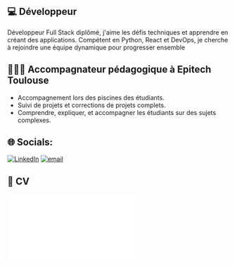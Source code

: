 ## 💻 **Développeur**

Développeur Full Stack diplômé, j'aime les défis techniques
et apprendre en créant des applications. Compétent en
Python, React et DevOps, je cherche à rejoindre une équipe
dynamique pour progresser ensemble

## 👨🏻‍🏫 **Accompagnateur pédagogique à Epitech Toulouse**

+ Accompagnement lors des piscines des étudiants.
+ Suivi de projets et corrections de projets complets.
+ Comprendre, expliquer, et accompagner les étudiants sur des
sujets complexes.

## 🌐 Socials:
[![LinkedIn](https://img.shields.io/badge/LinkedIn-%230077B5.svg?logo=linkedin&logoColor=white)](https://www.linkedin.com/in/loic-rouzaud-614b02202/) [![email](https://img.shields.io/badge/Email-D14836?logo=gmail&logoColor=white)](mailto:loic.rouzaud@epitech.eu)

## 📄 **CV**

![CV-Loïc-Rouzaud](pdf/Loïc-Rouzaud-cv.pdf)
